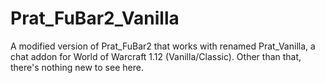 # Prat_FuBar2_Vanilla

A modified version of Prat_FuBar2 that works with renamed Prat_Vanilla, a chat addon for World of Warcraft 1.12 (Vanilla/Classic). Other than that, there's nothing new to see here.
